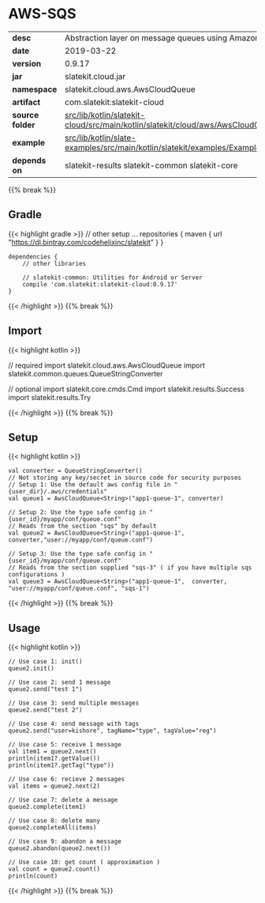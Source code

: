 
# AWS-SQS

<table class="table table-striped table-bordered">
  <tbody>
    <tr>
      <td><strong>desc</strong></td>
      <td>Abstraction layer on message queues using Amazon SQS</td>
    </tr>
    <tr>
      <td><strong>date</strong></td>
      <td>2019-03-22</td>
    </tr>
    <tr>
      <td><strong>version</strong></td>
      <td>0.9.17</td>
    </tr>
    <tr>
      <td><strong>jar</strong></td>
      <td>slatekit.cloud.jar</td>
    </tr>
    <tr>
      <td><strong>namespace</strong></td>
      <td>slatekit.cloud.aws.AwsCloudQueue</td>
    </tr>
    <tr>
      <td><strong>artifact</strong></td>
      <td>com.slatekit:slatekit-cloud</td>
    </tr>
    <tr>
      <td><strong>source folder</strong></td>
      <td><a href="https://github.com/code-helix/slatekit/tree/master/src/lib/kotlin/slatekit-cloud/src/main/kotlin/slatekit/cloud/aws/AwsCloudQueue" class="url-ch">src/lib/kotlin/slatekit-cloud/src/main/kotlin/slatekit/cloud/aws/AwsCloudQueue</a></td>
    </tr>
    <tr>
      <td><strong>example</strong></td>
      <td><a href="https://github.com/code-helix/slatekit/tree/master/src/lib/kotlin/slatekit-examples/src/main/kotlin/slatekit/examples/Example_Aws_Sqs.kt" class="url-ch">src/lib/kotlin/slate-examples/src/main/kotlin/slatekit/examples/Example_Aws_Sqs.kt</a></td>
    </tr>
    <tr>
      <td><strong>depends on</strong></td>
      <td> slatekit-results slatekit-common slatekit-core</td>
    </tr>
  </tbody>
</table>
{{% break %}}

## Gradle
{{< highlight gradle >}}
    // other setup ...
    repositories {
        maven { url  "https://dl.bintray.com/codehelixinc/slatekit" }
    }

    dependencies {
        // other libraries

        // slatekit-common: Utilities for Android or Server
        compile 'com.slatekit:slatekit-cloud:0.9.17'
    }

{{< /highlight >}}
{{% break %}}

## Import
{{< highlight kotlin >}}


// required 
import slatekit.cloud.aws.AwsCloudQueue
import slatekit.common.queues.QueueStringConverter



// optional 
import slatekit.core.cmds.Cmd
import slatekit.results.Success
import slatekit.results.Try




{{< /highlight >}}
{{% break %}}

## Setup
{{< highlight kotlin >}}



    val converter = QueueStringConverter()
    // Not storing any key/secret in source code for security purposes
    // Setup 1: Use the default aws config file in "{user_dir}/.aws/credentials"
    val queue1 = AwsCloudQueue<String>("app1-queue-1", converter)

    // Setup 2: Use the type safe config in "{user_id}/myapp/conf/queue.conf"
    // Reads from the section "sqs" by default
    val queue2 = AwsCloudQueue<String>("app1-queue-1", converter,"user://myapp/conf/queue.conf")

    // Setup 3: Use the type safe config in "{user_id}/myapp/conf/queue.conf"
    // Reads from the section supplied "sqs-3" ( if you have multiple sqs configurations )
    val queue3 = AwsCloudQueue<String>("app1-queue-1",  converter, "user://myapp/conf/queue.conf", "sqs-1")

    


{{< /highlight >}}
{{% break %}}

## Usage
{{< highlight kotlin >}}


    // Use case 1: init()
    queue2.init()

    // Use case 2: send 1 message
    queue2.send("test 1")

    // Use case 3: send multiple messages
    queue2.send("test 2")

    // Use case 4: send message with tags
    queue2.send("user=kishore", tagName="type", tagValue="reg")

    // Use case 5: receive 1 message
    val item1 = queue2.next()
    println(item1?.getValue())
    println(item1?.getTag("type"))

    // Use case 6: recieve 2 messages
    val items = queue2.next(2)

    // Use case 7: delete a message
    queue2.complete(item1)

    // Use case 8: delete many
    queue2.completeAll(items)

    // Use case 9: abandon a message
    queue2.abandon(queue2.next())

    // Use case 10: get count ( approximation )
    val count = queue2.count()
    println(count)
    

{{< /highlight >}}
{{% break %}}

